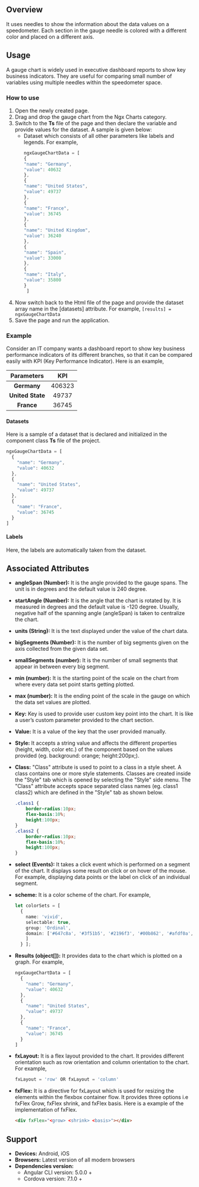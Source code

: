 ## Overview
It uses needles to show the information about the data values on a speedometer. Each section in the gauge needle is colored with a different color and placed on a different axis. 

## Usage
A gauge chart is widely used in executive dashboard reports to show key business indicators. They are useful for comparing small number of variables using multiple needles within the speedometer space.

### How to use
1. Open the newly created page.
2. Drag and drop the gauge chart from the Ngx Charts category.
3. Switch to the **Ts** file of the page and then declare the variable and provide values for the dataset. A sample is given below: 
    * Dataset which consists of all other parameters like labels and legends. For example, 
        ```ts
        ngxGaugeChartData = [
      {
        "name": "Germany",
        "value": 40632
      },
      {
        "name": "United States",
        "value": 49737
      },
      {
        "name": "France",
        "value": 36745
      },
      {
        "name": "United Kingdom",
        "value": 36240
      },
      {
        "name": "Spain",
        "value": 33000
      },
      {
        "name": "Italy",
        "value": 35800
      }
         ]
        ```
4. Now switch back to the Html file of the page and provide the dataset array name in the [datasets] attribute. For example,
        ```
		[results] = ngxGaugeChartData
		```
5. Save the page and run the application.

### Example
Consider an IT company wants a dashboard report to show key business performance indicators of its different branches, so that it can be compared easily with KPI (Key Performance Indicator). Here is an example,

| Parameters | KPI |
| :------: | :------: | 
| **Germany** | 406323 |
| **United State** | 49737 | 
| **France** | 36745 |  

#### Datasets
Here is a sample of a dataset that is declared and initialized in the component class **Ts** file of the project. 
```typescript
ngxGaugeChartData = [
  {
    "name": "Germany",
    "value": 40632
  },
  {
    "name": "United States",
    "value": 49737
  },
  {
    "name": "France",
    "value": 36745
  }
]
```
#### Labels
Here, the labels are automatically taken from the dataset.
## Associated Attributes
-   **angleSpan (Number):** It is the angle provided to the gauge spans. The unit is in degrees and the default value is 240 degree.
-   **startAngle (Number):** It is the angle that the chart is rotated by. It is measured in degrees and the default value is -120 degree. Usually, negative half of the spanning angle (angleSpan) is taken to centralize the chart. 
-   **units (String):** It is the text displayed under the value of the chart data.
-   **bigSegments (Number):** It is the number of big segments given on the axis collected from the given data set. 
-   **smallSegments (number):** It is the number of small segments that appear in between every big segment. 
-   **min (number):** It is the starting point of the scale on the chart from where every data set point starts getting plotted. 
-   **max (number):** It is the ending point of the scale in the gauge on which the data set values are plotted. 
-   **Key:** Key is used to provide user custom key point into the chart. It is like a user’s custom parameter provided to the chart section.
-   **Value:** It is a value of the key that the user provided manually.
- **Style:** It accepts a string value and affects the different properties (height, width, color etc.) of the component based on the values provided (eg. background: orange; height:200px;).

- **Class:** "Class" attribute is used to point to a class in a style sheet. A class contains one or more style statements. Classes are created inside the "Style" tab which is opened by selecting the "Style" side menu. The "Class" attribute accepts space separated class names (eg. class1 class2) which are defined in the "Style" tab as shown below.
    ```css
    .class1 {
        border-radius:10px;
        flex-basis:10%;
        height:100px;
    }
    .class2 {
        border-radius:10px;
        flex-basis:10%;
        height:100px;
    }
    
    ```
-   **select (Events):** It takes a click event which is performed on a segment of the chart. It displays some result on click or on hover of the mouse. For example, displaying data points or the label on click of an individual segment.
-   **scheme:** It is a color scheme of the chart. For example,
    ```ts
    let colorSets = [
      {
        name: 'vivid',
        selectable: true,
        group: 'Ordinal',
        domain: ['#647c8a', '#3f51b5', '#2196f3', '#00b862', '#afdf0a', '#a7b61a', '#f3e562', '#ff9800', '#ff5722', '#ff4514'
        ]
      } ];
    ```
-   **Results (object[]):** It provides data to the chart which is plotted on a graph. For example,
    ```ts
    ngxGaugeChartData = [
      {
        "name": "Germany",
        "value": 40632
      },
      {
        "name": "United States",
        "value": 49737
      },
      {
        "name": "France",
        "value": 36745
      }
    ]
    ```
-   **fxLayout:** It is a flex layout provided to the chart. It provides different orientation such as row orientation and column orientation to the chart. For example, 
    ```ts
    fxLayout = 'row' OR fxLayout = 'column'
    ```
-   **fxFlex:** It is a directive for fxLayout which is used for resizing the elements within the flexbox container flow. It provides three options i.e fxFlex Grow, fxFlex shrink, and fxFlex basis. Here is a example of the implementation of fxFlex.
    ```html
    <div fxFlex="<grow> <shrink> <basis>"></div>
    ```
## Support
- **Devices:** Android, iOS
- **Browsers:**  Latest version of all modern browsers
- **Dependencies version:** 
    - Angular CLI version: 5.0.0 + 
    - Cordova version: 7.1.0 +

